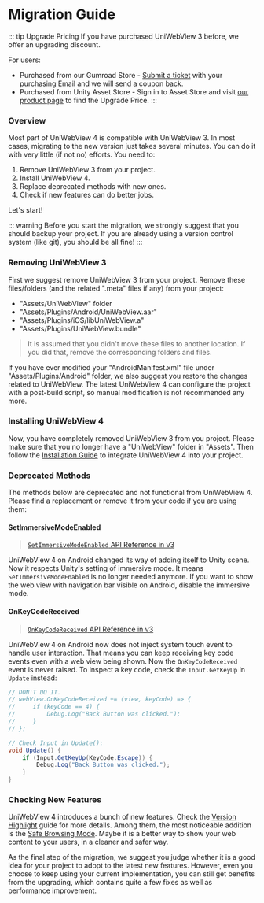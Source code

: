 # Migration Guide

::: tip Upgrade Pricing
If you have purchased UniWebView 3 before, we offer an upgrading discount.

For users:

- Purchased from our Gumroad Store - [Submit a ticket](https://onevcat.atlassian.net/servicedesk/customer/portal/2/group/2/create/10011) with your purchasing Email and we will send a coupon back.
- Purchased from Unity Asset Store - Sign in to Asset Store and visit [our product page](https://assetstore.unity.com/packages/slug/175993)
  to find the Upgrade Price.
  :::

### Overview

Most part of UniWebView 4 is compatible with UniWebView 3. In most cases, migrating to the new version just takes several
minutes. You can do it with very little (if not no) efforts. You need to:

1. Remove UniWebView 3 from your project.
2. Install UniWebView 4.
3. Replace deprecated methods with new ones.
4. Check if new features can do better jobs.

Let's start!

::: warning
Before you start the migration, we strongly suggest that you should backup your project. If you are already using a
version control system (like git), you should be all fine!
:::

### Removing UniWebView 3

First we suggest remove UniWebView 3 from your project. Remove these files/folders (and the related ".meta" files if
any) from your project:

- "Assets/UniWebView" folder
- "Assets/Plugins/Android/UniWebView.aar"
- "Assets/Plugins/iOS/libUniWebView.a"
- "Assets/Plugins/UniWebView.bundle"

> It is assumed that you didn't move these files to another location. If you did that, remove the corresponding folders
> and files.

If you have ever modified your "AndroidManifest.xml" file under "Assets/Plugins/Android" folder, we also suggest you
restore the changes related to UniWebView. The latest UniWebView 4 can configure the project with a post-build script, so
manual modification is not recommended any more.

### Installing UniWebView 4

Now, you have completely removed UniWebView 3 from you project. Please make sure that you no longer have a "UniWebView" folder in "Assets". Then follow the [Installation Guide](./installation.md) to integrate UniWebView 4 into your project.

### Deprecated Methods

The methods below are deprecated and not functional from UniWebView 4. Please find a replacement or remove it from your code if you are using them:

#### SetImmersiveModeEnabled

> [`SetImmersiveModeEnabled` API Reference in v3](https://docs-v3.uniwebview.com/api/#setimmersivemodeenabled)

UniWebView 4 on Android changed its way of adding itself to Unity scene. Now it respects Unity's setting of immersive mode.
It means `SetImmersiveModeEnabled` is no longer needed anymore. If you want to show the web view with navigation bar
visible on Android, disable the immersive mode.

#### OnKeyCodeReceived

> [`OnKeyCodeReceived` API Reference in v3](https://docs-v3.uniwebview.com/api/#onkeycodereceived)

UniWebView 4 on Android now does not inject system touch event to handle user interaction. That means you can keep
receiving key code events even with a web view being shown. Now the `OnKeyCodeReceived` event is never raised. To
inspect a key code, check the `Input.GetKeyUp` in `Update` instead:

```csharp
// DON'T DO IT.
// webView.OnKeyCodeReceived += (view, keyCode) => {
//     if (keyCode == 4) {
//         Debug.Log("Back Button was clicked.");
//     }
// };

// Check Input in Update():
void Update() {
    if (Input.GetKeyUp(KeyCode.Escape)) {
        Debug.Log("Back Button was clicked.");
    }
}
```

### Checking New Features

UniWebView 4 introduces a bunch of new features. Check the [Version Highlight](version-highlight.md) guide for more
details. Among them, the most noticeable addition is the [Safe Browsing Mode](safe-browsing.md). Maybe it is a better
way to show your web content to your users, in a cleaner and safer way.

As the final step of the migration, we suggest you judge whether it is a good idea for your project to adopt to the
latest new features. However, even you choose to keep using your current implementation, you can still get benefits
from the upgrading, which contains quite a few fixes as well as performance improvement.
